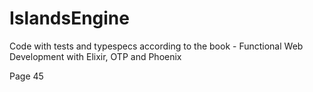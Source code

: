 # IslandsEngine

Code with tests and typespecs according to the book - Functional Web Development with Elixir, OTP and Phoenix

Page 45